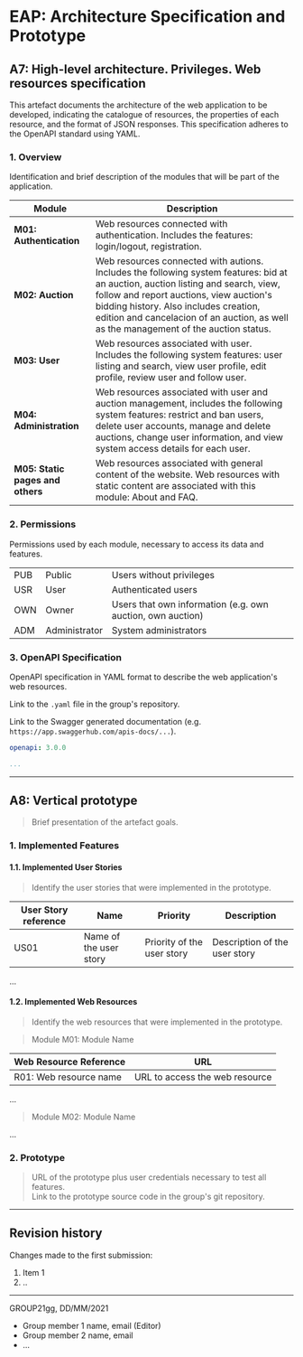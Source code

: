 # EAP: Architecture Specification and Prototype

## A7: High-level architecture. Privileges. Web resources specification

This artefact documents the  architecture of the web application to be developed, indicating the catalogue of resources, the properties of each resource, and the format of JSON responses. This specification adheres to the OpenAPI standard using YAML.

### 1. Overview

Identification and brief description of the modules that will be part of the application.

| Module | Description           |
| ----------- | ------------------------------ |
|**M01: Authentication**|   Web resources connected with authentication. Includes the features: login/logout, registration.|
|**M02: Auction**      | Web resources connected with autions. Includes the following system features: bid at an auction, auction listing and search, view, follow and report auctions, view auction's bidding history. Also includes creation, edition and cancelacion of an auction, as well as the management of the auction status. |
|**M03: User**      | 	Web resources associated with user. Includes the following system features: user listing and search, view user profile, edit profile, review user and follow user.|
|**M04: Administration**      |Web resources associated with user and auction management, includes the following system features: restrict and ban users, delete user accounts, manage and delete auctions, change user information, and view system access details for each user.|
|**M05: Static pages and others**      | 	Web resources associated with general content of the website. Web resources with static content are associated with this module: About and FAQ.|

### 2. Permissions

Permissions used by each module, necessary to access its data and features.

|       |  |      |
| :---        |    :---   |          --- |
| PUB      | Public       |  Users without privileges   |
| USR   | User        | 	Authenticated users       |
| OWN         | Owner       |  Users that own information (e.g. own auction, own auction)  |
| ADM   | Administrator        | System administrators     |

### 3. OpenAPI Specification



OpenAPI specification in YAML format to describe the web application's web resources.

Link to the `.yaml` file in the group's repository.

Link to the Swagger generated documentation (e.g. `https://app.swaggerhub.com/apis-docs/...`).

```yaml
openapi: 3.0.0

...
```

---


## A8: Vertical prototype

> Brief presentation of the artefact goals.

### 1. Implemented Features

#### 1.1. Implemented User Stories

> Identify the user stories that were implemented in the prototype.  

| User Story reference | Name                   | Priority                   | Description                   |
| -------------------- | ---------------------- | -------------------------- | ----------------------------- |
| US01                 | Name of the user story | Priority of the user story | Description of the user story |

...

#### 1.2. Implemented Web Resources

> Identify the web resources that were implemented in the prototype.  

> Module M01: Module Name  

| Web Resource Reference | URL                            |
| ---------------------- | ------------------------------ |
| R01: Web resource name | URL to access the web resource |

...

> Module M02: Module Name  

...

### 2. Prototype

> URL of the prototype plus user credentials necessary to test all features.  
> Link to the prototype source code in the group's git repository.  


---


## Revision history

Changes made to the first submission:
1. Item 1
1. ..

***
GROUP21gg, DD/MM/2021
 
* Group member 1 name, email (Editor)
* Group member 2 name, email
* ...